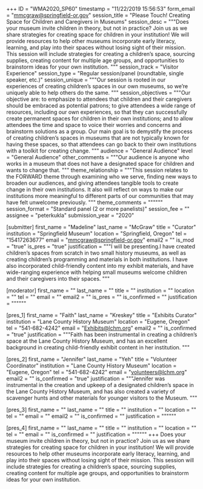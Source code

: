 +++
ID = "WMA2020_SP60"
timestamp = "11/22/2019 15:56:53"
form_email = "mmcgraw@springfield-or.gov"
session_title = "Please Touch! Creating Space for Children and Caregivers in Museums"
session_desc = """Does your museum invite children in theory, but not in practice? Join us as we share strategies for creating space for children in your institution! We will provide resources to help other museums incorporate early literacy, learning, and play into their spaces without losing sight of their mission. This session will include strategies for creating a children’s space, sourcing supplies, creating content for multiple age groups, and opportunities to brainstorm ideas for your own institution.  """
session_track = "Visitor Experience"
session_type = "Regular session/panel (roundtable, single speaker, etc.)"
session_unique = """Our session is rooted in our experiences of creating children’s spaces in our own museums, so we’re uniquely able to help others do the same. """
session_objectives = """Our objective are: to emphasize to attendees that children and their caregivers should be embraced as potential patrons; to give attendees a wide range of resources, including our own experiences, so that they can successfully create permanent spaces for children in their own institutions; and to allow attendees the time and space to voice their worries and concerns and brainstorm solutions as a group. Our main goal is to demystify the process of creating children’s spaces in museums that are not typically known for having these spaces, so that attendees can go back to their own institutions with a toolkit for creating change. """
audience = "General Audience"
level = "General Audience"
other_comments = """Our audience is anyone who works in a museum that does not have a designated space for children and wants to change that. """
theme_relationship = """This session relates to the FORWARD theme through examining who we serve, finding new ways to broaden our audiences, and giving attendees tangible tools to create change in their own institutions. It also will reflect on ways to make our institutions more meaningful to different parts of our communities that may have felt unwelcome previously. """
theme_comments = """"""
session_format = "Standard panel (2 or more panelists)"
session_fee = ""
assignee = "peterkukla"
submission_year = "2020"

[submitter]
first_name = "Madeline"
last_name = "McGraw"
title = "Curator"
institution = "Springfield Museum"
location = "Springfield, Oregon"
tel = "15417263677"
email = "mmcgraw@springfield-or.gov"
email2 = ""
is_mod = "true"
is_pres = "true"
justification = """I will be presenting.I have created children’s spaces from scratch in two small history museums, as well as creating children’s programming and materials in both institutions. I have also incorporated child-friendly content into my exhibit materials, and have wide-ranging experience with helping small museums welcome children and their caregivers into their spaces. """

[moderator]
first_name = ""
last_name = ""
title = ""
institution = ""
location = ""
tel = ""
email = ""
email2 = ""
is_pres = ""
is_confirmed = ""
justification = """"""

[pres_1]
first_name = "Faith"
last_name = "Kreskey"
title = "Exhibits Curator"
institution = "Lane County History Museum"
location = "Eugene, Oregon"
tel = "541-682-4242"
email = "Exhibits@lchm.org"
email2 = ""
is_confirmed = "true"
justification = """Faith has been instrumental in creating a children’s space at the Lane County History Museum, and has an excellent background in creating child-friendly exhibit content in her institution.  """

[pres_2]
first_name = "Jennifer"
last_name = "Yeh"
title = "Volunteer Coordinator"
institution = "Lane County History Museum"
location = "Eugene, Oregon"
tel = "541-682-4242"
email = "volunteers@lchm.org"
email2 = ""
is_confirmed = "true"
justification = """Jennifer was instrumental in the creation and upkeep of a designated children’s space in the Lane County History Museum, and has also created a variety of scavenger hunts and other materials for younger visitors to the Museum. """

[pres_3]
first_name = ""
last_name = ""
title = ""
institution = ""
location = ""
tel = ""
email = ""
email2 = ""
is_confirmed = ""
justification = """"""

[pres_4]
first_name = ""
last_name = ""
title = ""
institution = ""
location = ""
tel = ""
email = ""
is_confirmed = ""
justification = """"""
+++
Does your museum invite children in theory, but not in practice? Join us as we share strategies for creating space for children in your institution! We will provide resources to help other museums incorporate early literacy, learning, and play into their spaces without losing sight of their mission. This session will include strategies for creating a children’s space, sourcing supplies, creating content for multiple age groups, and opportunities to brainstorm ideas for your own institution.  